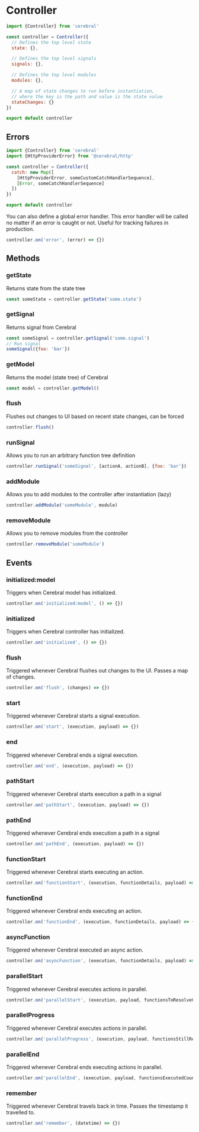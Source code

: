 # Controller

```js
import {Controller} from 'cerebral'

const controller = Controller({
  // Defines the top level state
  state: {},

  // Defines the top level signals
  signals: {},

  // Defines the top level modules
  modules: {},

  // A map of state changes to run before instantiation,
  // where the key is the path and value is the state value
  stateChanges: {}
})

export default controller
```

## Errors


```js
import {Controller} from 'cerebral'
import {HttpProviderError} from '@cerebral/http'

const controller = Controller({
  catch: new Map([
    [HttpProviderError, someCustomCatchHandlerSequence],
    [Error, someCatchHandlerSequence]
  ])
})

export default controller
```

You can also define a global error handler. This error handler will be called no matter if an error is caught or not. Useful for tracking failures in production.

```js
controller.on('error', (error) => {})
```

## Methods

### getState
Returns state from the state tree

```js
const someState = controller.getState('some.state')
```

### getSignal
Returns signal from Cerebral

```js
const someSignal = controller.getSignal('some.signal')
// Run signal
someSignal({foo: 'bar'})
```

### getModel
Returns the model (state tree) of Cerebral

```js
const model = controller.getModel()
```

### flush
Flushes out changes to UI based on recent state changes, can be forced

```js
controller.flush()
```

### runSignal
Allows you to run an arbitrary function tree definition

```js
controller.runSignal('someSignal', [actionA, actionB], {foo: 'bar'})
```

### addModule
Allows you to add modules to the controller after instantiation (lazy)

```js
controller.addModule('someModule', module)
```

### removeModule
Allows you to remove modules from the controller

```js
controller.removeModule('someModule')
```

## Events

### initialized:model
Triggers when Cerebral model has initialized.

```js
controller.on('initialized:model', () => {})
```

### initialized
Triggers when Cerebral controller has initialized.

```js
controller.on('initialized', () => {})
```

### flush
Triggered whenever Cerebral flushes out changes to the UI. Passes a map of changes.

```js
controller.on('flush', (changes) => {})
```

### start
Triggered whenever Cerebral starts a signal execution.

```js
controller.on('start', (execution, payload) => {})
```

### end
Triggered whenever Cerebral ends a signal execution.

```js
controller.on('end', (execution, payload) => {})
```

### pathStart
Triggered whenever Cerebral starts execution a path in a signal

```js
controller.on('pathStart', (execution, payload) => {})
```

### pathEnd
Triggered whenever Cerebral ends execution a path in a signal

```js
controller.on('pathEnd', (execution, payload) => {})
```

### functionStart
Triggered whenever Cerebral starts executing an action.

```js
controller.on('functionStart', (execution, functionDetails, payload) => {})
```

### functionEnd
Triggered whenever Cerebral ends executing an action.

```js
controller.on('functionEnd', (execution, functionDetails, payload) => {})
```

### asyncFunction
Triggered whenever Cerebral executed an async action.

```js
controller.on('asyncFunction', (execution, functionDetails, payload) => {})
```

### parallelStart
Triggered whenever Cerebral executes actions in parallel.

```js
controller.on('parallelStart', (execution, payload, functionsToResolveCount) => {})
```

### parallelProgress
Triggered whenever Cerebral executes actions in parallel.

```js
controller.on('parallelProgress', (execution, payload, functionsStillResolvingCount) => {})
```

### parallelEnd
Triggered whenever Cerebral ends executing actions in parallel.

```js
controller.on('parallelEnd', (execution, payload, functionsExecutedCount) => {})
```

### remember
Triggered whenever Cerebral travels back in time. Passes the timestamp it travelled to.

```js
controller.on('remember', (datetime) => {})
```
